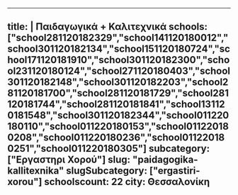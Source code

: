 
---
title: |
   Παιδαγωγικά + Καλιτεχνικά
schools: ["school281120182329","school141120180012","school301120182134","school151120180724","school171120181910","school301120182300","school231120180124","school271120180403","school301120182148","school301120182203","school281120181700","school281120181729","school281120181744","school281120181841","school131120181548","school301120182344","school011220180110","school011220180153","school011220180208","school011220180236","school011220180251","school011220180305"]
subcategory: ["Εργαστηρι Χορού"]
slug: "paidagogika-kallitexnika"
slugSubcategory: ["ergastiri-xorou"]
schoolscount: 22
city: Θεσσαλονίκη
---


